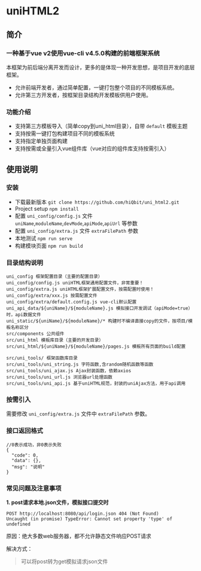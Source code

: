 # uniHTML2

## 简介

### 一种基于vue v2使用vue-cli v4.5.0构建的前端框架系统
本框架为前后端分离开发而设计，更多的是体现一种开发思想，是项目开发的底层框架。

- 允许前端开发者，通过简单配置，一键打包整个项目的不同模板系统。
- 允许第三方开发者，按框架目录结构开发模板供用户使用。

### 功能介绍

* 支持第三方模板导入（简单copy到uni_html目录），自带 `default` 模板主题
* 支持按需一键打包构建项目不同的模板系统
* 支持指定单独页面构建
* 支持按需或全量引入vue组件库（vue对应的组件库支持按需引入）

## 使用说明

### 安装

* 下载最新版本 `git clone https://github.com/hiQbit/uni_html2.git`
* Project setup `npm install`
* 配置 `uni_config/config.js` 文件 `uniName`,`moduleName`,`devMode`,`apiMode`,`apiUrl` 等参数
* 配置 `uni_config/extra.js` 文件 `extraFilePath` 参数
* 本地测试 `npm run serve`
* 构建模块页面 `npm run build`

### 目录结构说明

```
uni_config 框架配置目录（主要的配置目录）
uni_config/config.js uniHTML框架通用配置文件，非常重要！
uni_config/extra.js uniHTML框架扩展配置文件，按需配置时使用！
uni_config/extra/xxx.js 按需配置文件
uni_config/extra/default.config.js vue-cli默认配置
uni_api_data/${uniName}/${moduleName}.js 模拟接口开发调试（apiMode=true）时，api数据文件
uni_static/${uniName}/${moduleName}/* 构建时不编译直接copy的文件，按项目/模板名称区分
src/components 公共组件
src/uni_html 模板库目录（主要的开发目录）
src/uni_html/${uniName}/${moduleName}/pages.js 模板所有页面的build配置

src/uni_tools/ 框架函数库目录
src/uni_tools/uni_string.js 字符函数,含random随机函数等函数
src/uni_tools/uni_ajax.js Ajax封装函数，依赖axios
src/uni_tools/uni_url.js 浏览器url处理函数
src/uni_tools/uni_api.js 基于uniHTML规范，封装的uniAjax方法，用于api调用
```

### 按需引入

需要修改 `uni_config/extra.js` 文件中 `extraFilePath` 参数。

### 接口返回格式

```
//0表示成功，非0表示失败
{
  "code": 0,
  "data": {},
  "msg": "说明"
}
```

### 常见问题及注意事项

**1. post请求本地.json文件，模拟接口提交时**

```
POST http://localhost:8080/api/login.json 404 (Not Found)
Uncaught (in promise) TypeError: Cannot set property 'type' of undefined
```

原因：绝大多数web服务器，都不允许静态文件响应POST请求

解决方式：
> 可以将post转为get模拟请求json文件